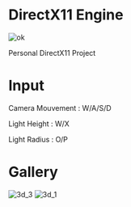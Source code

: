 # DirectX11 Engine
![ok](https://user-images.githubusercontent.com/45667686/144767342-41fee63a-0875-43a5-8aac-0712bcd467a9.PNG)

Personal DirectX11 Project

# Input

Camera Mouvement : W/A/S/D

Light Height : W/X

Light Radius : O/P

# Gallery
![3d_3](https://user-images.githubusercontent.com/45667686/144767341-2a9b01ba-d0db-4f37-83eb-e0b9a02df047.PNG)
![3d_1](https://user-images.githubusercontent.com/45667686/144767344-3c59ce55-ba61-4ef4-a47f-2d4bd42dc569.PNG)
